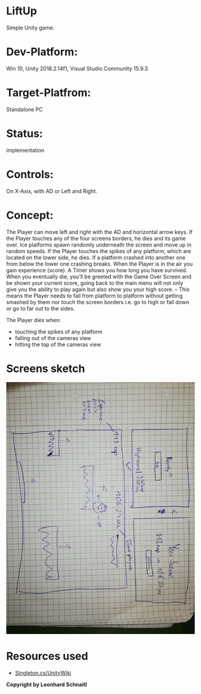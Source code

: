 # LiftUp
Simple Unity game.

# Dev-Platform: 
 Win 10, Unity 2018.2.14f1, Visual Studio Community 15.9.3
 
# Target-Platfrom: 
 Standalone PC

# Status: 
 implementation

# Controls: 
 On X-Axis, with AD or Left and Right.

# Concept:
The Player can move left and right with the AD and horizontal arrow keys. 
If the Player touches any of the four screens borders, he dies and its game over. 
Ice platforms spawn randomly underneath the screen and move up in random speeds. 
If the Player touches the spikes of any platform, which are located on the lower side, he dies. 
If a platform crashed into another one from below the lower one crashing breaks. 
When the Player is in the air you gain experience (score). 
A Timer shows you how long you have survived. When you eventually die, 
you’ll be greeted with the Game Over Screen and be shown your current score, 
going back to the main menu will not only give you the ability to play again but also show you your high score. 
– This means the Player needs to fall from platform to platform without getting smashed by them nor touch the screen borders i.e. go to high or fall down or go to far out to the sides.

The Player dies when:
 - touching the spikes of any platform
 - falling out of the cameras view
 - hitting the top of the cameras view


# Screens sketch
![Concept](Documents/gamescreens-liftup.jpeg)

# Resources used
+ [Singleton.cs/UnityWiki](http://wiki.unity3d.com/index.php/Singleton)


**Copyright by Leonhard Schnaitl**
